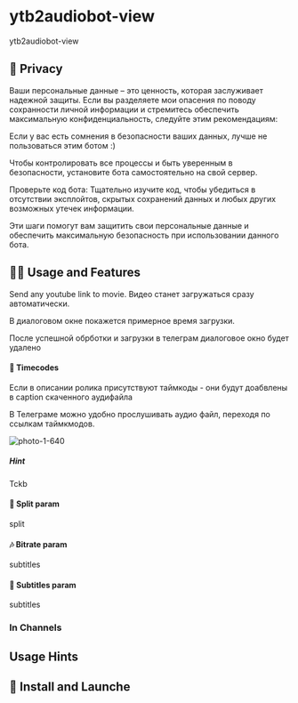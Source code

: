 # ytb2audiobot-view
ytb2audiobot-view

## 🔐 Privacy

Ваши персональные данные – это ценность, которая заслуживает надежной защиты. Если вы разделяете мои опасения по поводу сохранности личной информации и стремитесь обеспечить максимальную конфиденциальность, следуйте этим рекомендациям:

Если у вас есть сомнения в безопасности ваших данных, лучше не пользоваться этим ботом :)

Чтобы контролировать все процессы и быть уверенным в безопасности, установите бота самостоятельно на свой сервер.
  
Проверьте код бота: Тщательно изучите код, чтобы убедиться в отсутствии эксплойтов, скрытых сохранений данных и любых других возможных утечек информации.

Эти шаги помогут вам защитить свои персональные данные и обеспечить максимальную безопасность при использовании данного бота.


## 🚴‍♂️ Usage and Features

Send any youtube link to movie. Видео станет загружаться сразу автоматически.

В диалоговом окне покажется примерное время загрузки. 

После успешной обрботки и загрузки в телеграм диалоговое окно будет удалено

#### 📣 Timecodes 

Если в описании ролика присутствуют таймкоды - они будут доабвлены в caption скаченного аудифайла

В Телеграме можно удобно прослушивать аудио файл, переходя по ссылкам таймкмодов.

![photo-1-640](https://github.com/andrewalevin/ytb2audiobot-view/assets/155118488/989f29e7-03d9-46fe-a85d-764b4599d641)


##### Hint 

Tckb


#### 🎏 Split param 

split


#### 🎶 Bitrate param 

subtitles


#### 📝 Subtitles param 

subtitles



### In Channels

## Usage Hints


## 🚀 Install and Launche





































